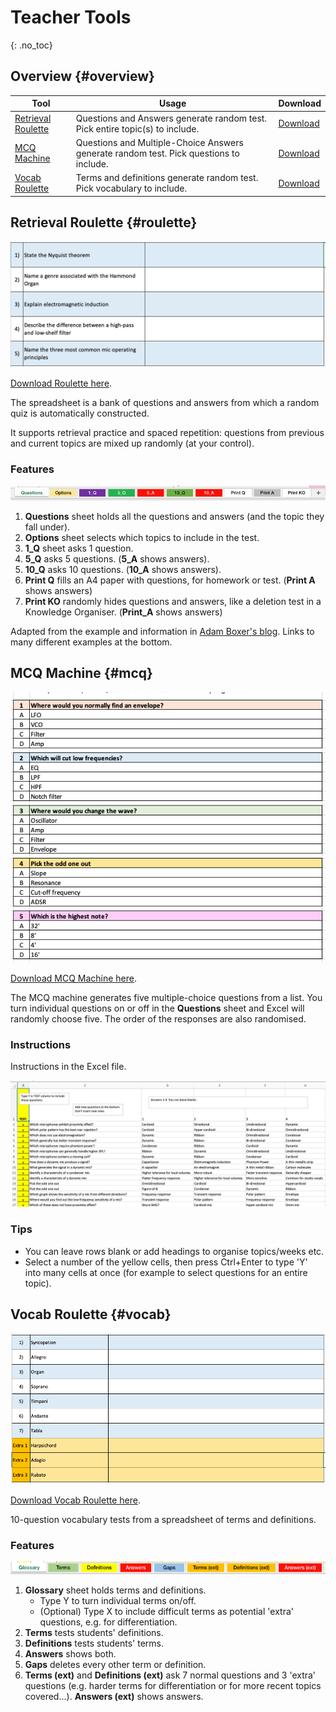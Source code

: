 # Teacher Tools
{: .no_toc}

<!-- No TOC needed if ## Overview
- TOC
{:toc}
-->

## Overview {#overview}

| Tool | Usage | Download  |
| ---- | -------- | ----- |
| [Retrieval Roulette](#roulette) | Questions and Answers generate random test. Pick entire topic(s) to include. | [Download](downloads/roulette.xlsx) |
| [MCQ Machine](#mcq) | Questions and Multiple-Choice Answers generate random test. Pick questions to include.  | [Download](downloads/mcq.xlsx) |
| [Vocab Roulette](#vocab) | Terms and definitions generate random test. Pick vocabulary to include. | [Download](downloads/vroulette.xlsx) |


## Retrieval Roulette {#roulette}

![](img/roulette.png)

[Download Roulette here](roulette.xlsx).

The spreadsheet is a bank of questions and answers from which a random quiz is automatically constructed.

It supports retrieval practice and spaced repetition: questions from previous and current topics are mixed up randomly (at your control).

### Features

![](img/roulette2.png)

1. **Questions** sheet holds all the questions and answers (and the topic they fall under).
2. **Options** sheet selects which topics to include in the test.
3. **1_Q** sheet asks 1 question.
4. **5_Q** asks 5 questions. (**5_A** shows answers).
5. **10_Q** asks 10 questions. (**10_A** shows answers).
4. **Print Q** fills an A4 paper with questions, for homework or test. (**Print A** shows answers)
5. **Print KO** randomly hides questions and answers, like a deletion test in a Knowledge Organiser. (**Print_A** shows answers)

Adapted from the example and information in [Adam Boxer's blog](https://achemicalorthodoxy.wordpress.com/2018/08/18/retrieval-roulettes/). Links to many different examples at the bottom.

## MCQ Machine {#mcq}

![](img/mcq.png)

[Download MCQ Machine here](MCQmachine.xlsx).

The MCQ machine generates five multiple-choice questions from a list. You turn individual questions on or off in the **Questions** sheet and Excel will randomly choose five. The order of the responses are also randomised.

### Instructions

Instructions in the Excel file.

![](img/mcq2.png)

### Tips

* You can leave rows blank or add headings to organise topics/weeks etc.
* Select a number of the yellow cells, then press Ctrl+Enter to type 'Y' into many cells at once (for example to select questions for an entire topic).

<!-- Thoughts on writing [high-quality MCQs](https://testing.byu.edu/handbooks/14%20Rules%20for%20Writing%20Multiple-Choice%20Questions.pdf).
-->

## Vocab Roulette {#vocab}

![](img/vocab.png)

[Download Vocab Roulette here](VocabRoulette.xlsx).

10-question vocabulary tests from a spreadsheet of terms and definitions.

### Features

![](img/vocab2.png)

1. **Glossary** sheet holds terms and definitions. 
	* Type Y to turn individual terms on/off.
	* (Optional) Type X to include difficult terms as potential 'extra' questions, e.g. for differentiation.
2. **Terms** tests students' definitions.
3. **Definitions** tests students' terms.
4. **Answers** shows both.
5. **Gaps** deletes every other term or definition.
6. **Terms (ext)** and **Definitions (ext)** ask 7 normal questions and 3 'extra' questions (e.g. harder terms for differentiation or for more recent topics covered...). **Answers (ext)** shows answers.